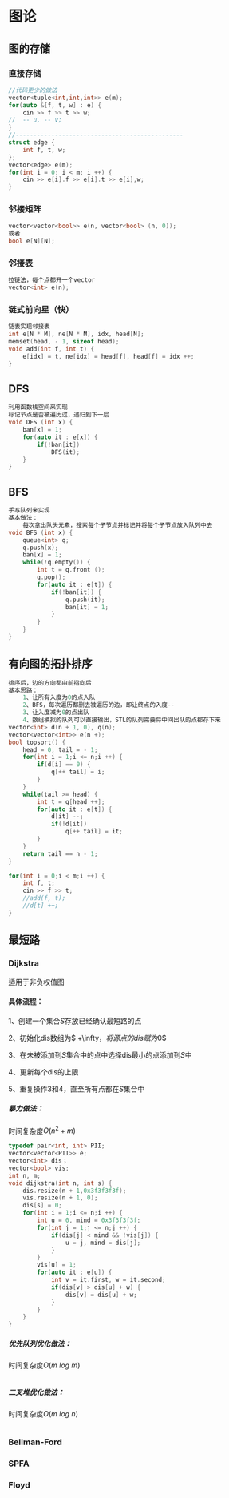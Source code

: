 图论
==

## 图的存储

### 直接存储

```cpp
//代码更少的做法
vector<tuple<int,int,int>> e(m);
for(auto &[f, t, w] : e) {
	cin >> f >> t >> w;
//	-- u, -- v;
}
//-----------------------------------------------
struct edge {
    int f, t, w;
};
vector<edge> e(m);
for(int i = 0; i < m; i ++) {
    cin >> e[i].f >> e[i].t >> e[i],w;
}
```



### 邻接矩阵

```cpp
vector<vector<bool>> e(n, vector<bool> (n, 0));
或者
bool e[N][N];
```



### 邻接表

```cpp
拉链法，每个点都开一个vector
vector<int> e(n);
```



### 链式前向星（快）

```cpp
链表实现邻接表
int e[N * M], ne[N * M], idx, head[N];
memset(head, - 1, sizeof head);
void add(int f, int t) {
	e[idx] = t, ne[idx] = head[f], head[f] = idx ++;
}
```



## DFS

```cpp
利用函数栈空间来实现
标记节点是否被遍历过，递归到下一层
void DFS (int x) {
	ban[x] = 1;
    for(auto it : e[x]) {
		if(!ban[it])
        	DFS(it);
    }
}
```

## BFS

```cpp
手写队列来实现
基本做法：
    每次拿出队头元素，搜索每个子节点并标记并将每个子节点放入队列中去
void BFS (int x) {
	queue<int> q;
    q.push(x);
    ban[x] = 1;
    while(!q.empty()) {
        int t = q.front ();
        q.pop();
		for(auto it : e[t]) {
			if(!ban[it]) {
            	q.push(it);
            	ban[it] = 1;
            }
        }
    }
}
```



## 有向图的拓扑排序

```cpp
排序后，边的方向都由前指向后
基本思路：
    1、让所有入度为0的点入队
    2、BFS，每次遍历都删去被遍历的边，即让终点的入度--
    3、让入度减为0的点出队
    4、数组模拟的队列可以直接输出，STL的队列需要将中间出队的点都存下来
vector<int> d(n + 1, 0), q(n);
vector<vector<int>> e(n +);
bool topsort() {
	head = 0, tail = - 1;
    for(int i = 1;i <= n;i ++) {
		if(d[i] == 0) {
			q[++ tail] = i;
        }
    }
    while(tail >= head) {
		int t = q[head ++];
        for(auto it : e[t]) {
            d[it] --;
            if(!d[it])
                q[++ tail] = it;
        }
    }
	return tail == n - 1;
}

for(int i = 0;i < m;i ++) {
    int f, t;
    cin >> f >> t;
	//add(f, t);
    //d[t] ++;
}
```

## 最短路

### Dijkstra

适用于非负权值图

#### 具体流程：

1、创建一个集合$S$存放已经确认最短路的点

2、初始化dis数组为$ +\infty$，将源点的dis赋为$0$

3、在未被添加到$S$集合中的点中选择dis最小的点添加到$S$中

4、更新每个dis的上限

5、重复操作3和4，直至所有点都在$S$集合中

##### 暴力做法：

时间复杂度$O(n^2 + m)$

```cpp
typedef pair<int, int> PII;
vector<vector<PII>> e;
vector<int> dis；
vector<bool> vis;
int n, m;
void dijkstra(int n, int s) {
    dis.resize(n + 1,0x3f3f3f3f);
    vis.resize(n + 1, 0);
    dis[s] = 0;
    for(int i = 1;i <= n;i ++) {
        int u = 0, mind = 0x3f3f3f3f;
        for(int j = 1;j <= n;j ++) {
            if(dis[j] < mind && !vis[j]) {
                u = j, mind = dis[j];
            }
        }
        vis[u] = 1;
        for(auto it : e[u]) {
            int v = it.first, w = it.second;
            if(dis[v] > dis[u] + w) {
                dis[v] = dis[u] + w;
            }
        }
    }
}
```



##### 优先队列优化做法：

时间复杂度$O(m\ log\ m)$

```cpp
```



##### 二叉堆优化做法：

时间复杂度$O(m\ log\ n)$

```cpp
```



### Bellman-Ford

### SPFA

### Floyd
